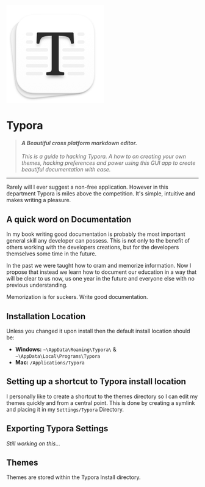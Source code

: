 ![Typora Icon](https://raw.githubusercontent.com/8rents/_/i/typora-icon.png)

# Typora

> #### ***A Beautiful cross platform markdown editor.***
>
> *This is a guide to hacking Typora. A how to on creating your own themes, hacking preferences and power using this GUI app to create beautiful documentation with ease.*

---

Rarely will I ever suggest a non-free application. However in this department Typora is miles above the competition. It's simple, intuitive and makes writing a pleasure.

## A quick word on Documentation

In my book writing good documentation is probably the most important general skill any developer can possess. This is not only to the benefit of others working with the developers creations, but for the developers themselves some time in the future.

In the past we were taught how to cram and memorize information. Now I propose that instead we learn how to document our education in a way that will be clear to us now, us one year in the future and everyone else with no previous understanding.

Memorization is for suckers. Write good documentation.

## Installation Location

Unless you changed it upon install then the default install location should be:

- **Windows:** `~\AppData\Roaming\Typora\` & `~\AppData\Local\Programs\Typora`
- **Mac:** `/Applications/Typora`

## Setting up a shortcut to Typora install location

I personally like to create a shortcut  to the themes directory so I can edit my themes quickly and from a central point. This is done by creating a symlink and placing it in my `Settings/Typora` Directory.

## Exporting Typora Settings

*Still working on this...*

## Themes

Themes are stored within the Typora Install directory.